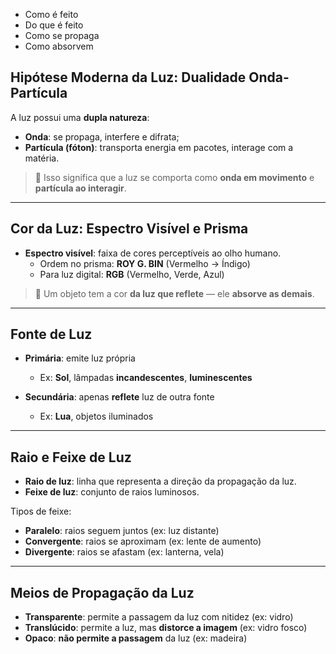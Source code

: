 - Como é feito
- Do que é feito
- Como se propaga
- Como absorvem

##  **Hipótese Moderna da Luz: Dualidade Onda-Partícula**

A luz possui uma **dupla natureza**:
- **Onda**: se propaga, interfere e difrata;
- **Partícula (fóton)**: transporta energia em pacotes, interage com a matéria.

> 📌 Isso significa que a luz se comporta como **onda em movimento** e **partícula ao interagir**.

---

##  **Cor da Luz: Espectro Visível e Prisma**

- **Espectro visível**: faixa de cores perceptíveis ao olho humano.
    - Ordem no prisma: **ROY G. BIN** (Vermelho → Índigo)
    - Para luz digital: **RGB** (Vermelho, Verde, Azul)

> 🎨 Um objeto tem a cor **da luz que reflete** — ele **absorve as demais**.

---

##  **Fonte de Luz**

- **Primária**: emite luz própria
    - Ex: **Sol**, lâmpadas **incandescentes**, **luminescentes**
        
- **Secundária**: apenas **reflete** luz de outra fonte
    - Ex: **Lua**, objetos iluminados

---

##  **Raio e Feixe de Luz**

- **Raio de luz**: linha que representa a direção da propagação da luz.
- **Feixe de luz**: conjunto de raios luminosos.

Tipos de feixe:

- **Paralelo**: raios seguem juntos (ex: luz distante)
- **Convergente**: raios se aproximam (ex: lente de aumento)
- **Divergente**: raios se afastam (ex: lanterna, vela)

---

##  **Meios de Propagação da Luz**

- **Transparente**: permite a passagem da luz com nitidez (ex: vidro)
- **Translúcido**: permite a luz, mas **distorce a imagem** (ex: vidro fosco)
- **Opaco**: **não permite a passagem** da luz (ex: madeira)